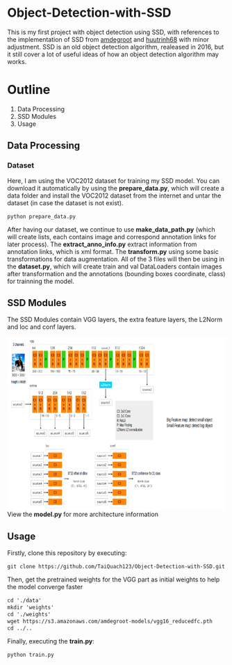 # Object-Detection-with-SSD
This is my first project with object detection using SSD, with references to the implementation of SSD from [amdegroot](https://github.com/amdegroot/ssd.pytorch/commits?author=amdegroot) and [huutrinh68](https://github.com/huutrinh68/dl-pytorch) with minor adjustment. SSD is an old object detection algorithm, realeased in 2016, but it still cover a lot of useful ideas of how an object detection algorithm may works.
# Outline
1. Data Processing
2. SSD Modules
3. Usage

## Data Processing
### Dataset
Here, I am using the VOC2012 dataset for training my SSD model. You can download it automatically by using the **prepare_data.py**, which will create a data folder and install the VOC2012 dataset from the internet and untar the dataset (in case the dataset is not exist).
```
python prepare_data.py
```
After having our dataset, we continue to use **make_data_path.py** (which will create lists, each contains image and correspond annotation links for later process). The **extract_anno_info.py** extract information from annotation links, which is xml format. The **transform.py** using some basic transformations for data augmentation. All of the 3 files will then be using in the **dataset.py**, which will create train and val DataLoaders contain images after transformation and the annotations (bounding boxes coordinate, class) for trainning the model.

## SSD Modules
The SSD Modules contain VGG layers, the extra feature layers, the L2Norm and loc and conf layers.

<img align = "left" src = "https://github.com/TaiQuach123/Object-Detection-with-SSD/blob/main/%2308_SSDmodel.png" height=400/>

View the **model.py** for more architecture information

## Usage
Firstly, clone this repository by executing:
```
git clone https://github.com/TaiQuach123/Object-Detection-with-SSD.git
```

Then, get the pretrained weights for the VGG part as initial weights to help the model converge faster

```
cd './data'
mkdir 'weights'
cd './weights'
wget https://s3.amazonaws.com/amdegroot-models/vgg16_reducedfc.pth
cd ../..
```

Finally, executing the **train.py**:
```
python train.py
```



